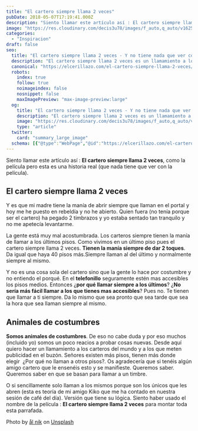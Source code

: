 ```yaml
---
title: "El cartero siempre llama 2 veces"
pubDate: 2018-05-07T17:19:41.000Z
description: "Siento llamar este artículo así : El cartero siempre llama 2 veces, como la película pero esta es una historia real (que nada tiene que ver con la película)."
image: "https://res.cloudinary.com/decis3u78/images/f_auto,q_auto/v1625696644/el-cartero-siempre-llama-2-veces_um32ts_76912e48_769b8ab6/el-cartero-siempre-llama-2-veces_um32ts_76912e48_769b8ab6.jpg?_i=AA"
categories:
  - "Inspiracion"
draft: false
seo:
  title: "El cartero siempre llama 2 veces - Y no tiene nada que ver con la película"
  description: "El cartero siempre llama 2 veces es un llamamiento a los carteros y la gente que se dedica a distribuir publicidad por los buzones. ¿ Por qué llaman siempre a los mismos? ¿Que técnica usan para elegir a que timbre llamar? ¿Por qué llaman siempre a los de los últimos pisos? Queremos saber. Queremos obtener respuestas."
  canonical: "https://elcerillazo.com/el-cartero-siempre-llama-2-veces/"
  robots:
    index: true
    follow: true
    noimageindex: false
    nosnippet: false
    maxImagePreview: "max-image-preview:large"
  og:
    title: "El cartero siempre llama 2 veces - Y no tiene nada que ver con la película"
    description: "El cartero siempre llama 2 veces es un llamamiento a los carteros y la gente que se dedica a distribuir publicidad por los buzones. ¿ Por qué llaman siempre a los mismos? ¿Que técnica usan para elegir a que timbre llamar? ¿Por qué llaman siempre a los de los últimos pisos? Queremos saber. Queremos obtener respuestas."
    image: "https://res.cloudinary.com/decis3u78/images/f_auto,q_auto/v1625696644/el-cartero-siempre-llama-2-veces_um32ts_76912e48_769b8ab6/el-cartero-siempre-llama-2-veces_um32ts_76912e48_769b8ab6.jpg?_i=AA"
    type: "article"
  twitter:
    card: "summary_large_image"
  schema: [{"@type":"WebPage","@id":"https://elcerillazo.com/el-cartero-siempre-llama-2-veces/","url":"https://elcerillazo.com/el-cartero-siempre-llama-2-veces/","name":"El cartero siempre llama 2 veces - Y no tiene nada que ver con la película","isPartOf":{"@id":"https://elcerillazo.com/#website"},"primaryImageOfPage":{"@id":"https://elcerillazo.com/el-cartero-siempre-llama-2-veces/#primaryimage"},"image":{"@id":"https://elcerillazo.com/el-cartero-siempre-llama-2-veces/#primaryimage"},"thumbnailUrl":"https://res.cloudinary.com/decis3u78/images/f_auto,q_auto/v1625696644/el-cartero-siempre-llama-2-veces_um32ts_76912e48_769b8ab6/el-cartero-siempre-llama-2-veces_um32ts_76912e48_769b8ab6.jpg?_i=AA","datePublished":"2018-05-07T19:19:41+00:00","author":{"@id":"https://elcerillazo.com/#/schema/person/368d5b496aeaf077b307f248a72abcd9"},"description":"El cartero siempre llama 2 veces es un llamamiento a los carteros y la gente que se dedica a distribuir publicidad por los buzones. ¿ Por qué llaman siempre a los mismos? ¿Que técnica usan para elegir a que timbre llamar? ¿Por qué llaman siempre a los de los últimos pisos? Queremos saber. Queremos obtener respuestas.","breadcrumb":{"@id":"https://elcerillazo.com/el-cartero-siempre-llama-2-veces/#breadcrumb"},"inLanguage":"es","potentialAction":[{"@type":"ReadAction","target":["https://elcerillazo.com/el-cartero-siempre-llama-2-veces/"]}]},{"@type":"ImageObject","inLanguage":"es","@id":"https://elcerillazo.com/el-cartero-siempre-llama-2-veces/#primaryimage","url":"https://res.cloudinary.com/decis3u78/images/f_auto,q_auto/v1625696644/el-cartero-siempre-llama-2-veces_um32ts_76912e48_769b8ab6/el-cartero-siempre-llama-2-veces_um32ts_76912e48_769b8ab6.jpg?_i=AA","contentUrl":"https://res.cloudinary.com/decis3u78/images/f_auto,q_auto/v1625696644/el-cartero-siempre-llama-2-veces_um32ts_76912e48_769b8ab6/el-cartero-siempre-llama-2-veces_um32ts_76912e48_769b8ab6.jpg?_i=AA","width":1024,"height":678,"caption":"El cartero siempre llama 2 veces"},{"@type":"BreadcrumbList","@id":"https://elcerillazo.com/el-cartero-siempre-llama-2-veces/#breadcrumb","itemListElement":[{"@type":"ListItem","position":1,"name":"Portada","item":"https://elcerillazo.com/"},{"@type":"ListItem","position":2,"name":"El cartero siempre llama 2 veces"}]},{"@type":"WebSite","@id":"https://elcerillazo.com/#website","url":"https://elcerillazo.com/","name":"El Cerillazo","description":"De pequeño hacía hogueras y jugaba con cerillas","potentialAction":[{"@type":"SearchAction","target":{"@type":"EntryPoint","urlTemplate":"https://elcerillazo.com/?s={search_term_string}"},"query-input":{"@type":"PropertyValueSpecification","valueRequired":true,"valueName":"search_term_string"}}],"inLanguage":"es"},{"@type":"Person","@id":"https://elcerillazo.com/#/schema/person/368d5b496aeaf077b307f248a72abcd9","name":"montywp","url":"https://elcerillazo.com/author/montywp/"}]
---
```


Siento llamar este artículo así : **El cartero siempre llama 2 veces**, como la película pero esta es una historia real (que nada tiene que ver con la película).

## El cartero siempre llama 2 veces

Y es que mi madre tiene la manía de abrir siempre que llaman en el portal y hoy me he puesto en rebeldía y no he abierto. Quien fuera (no tenía porque ser el cartero) ha pegado 2 timbrazos y yo estaba sentado tan tranquilo y no me apetecía levantarme.

La gente está muy mal acostumbrada. Los carteros siempre tienen la manía de llamar a los últimos pisos. Como vivimos en un último piso pues el cartero siempre llama 2 veces. **Tienen la manía siempre de dar 2 toques**. Da igual que haya 40 pisos más.Siempre llaman al del último y normalmente siempre al mismo.

Y no es una cosa sola del cartero sino que la gente lo hace por costumbre y no entiendo el porqué. En el **telefonillo** seguramente estén mas accesibles los pisos medios. Entonces ¿**por qué llamar siempre a los últimos**? ¿**No sería más fácil llamar a los que tienes mas accesibles**? Pues no. Te tienen que llamar a ti siempre. Da lo mismo que sea pronto que sea tarde que sea la hora que sea llaman siempre al mismo.

## Animales de costumbres

**Somos animales de costumbres**. De eso no cabe duda y por eso muchos (incluido yo) somos un poco reacios a probar cosas nuevas. Desde aquí quiero hacer un llamamiento a los carteros del mundo y a los que meten publicidad en el buzón. Señores existen más pisos, tienen más donde elegir  ¿Por qué no llaman a otros pisos?. Os agradecería que si tenéis algún amigo cartero que le ensenéis esto y se manifieste. Queremos saber. Queremos saber en que se basan para llamar a un timbre.

O si sencillamente solo llaman a los mismos porque son los únicos que les abren (esta es teoría de mi amigo Kiko que me ha contado en nuestra sesión de café del día). Versión que tiene su lógica. Siento haber usado el nombre de la película : **El cartero siempre llama 2 veces** para montar toda esta parrafada.

Photo by [ål nik](https://unsplash.com/photos/ityUSyDJV2s?utm_source=unsplash&utm_medium=referral&utm_content=creditCopyText) on [Unsplash](https://unsplash.com/search/photos/postman?utm_source=unsplash&utm_medium=referral&utm_content=creditCopyText)